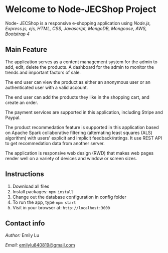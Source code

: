 # Welcome to Node-JECShop Project #

Node- JECShop is a responsive e-shopping application using *Node.js, Express.js,
ejs, HTML, CSS, Javascript, MongoDB, Mongoose, AWS, Bootstrap 4*

## Main Feature ##

The application serves as a content management system for the admin to add, edit, delete the products. A dashboard for the admin to monitor the trends and important factors of sale.

The end user can view the product as either an anonymous user or an authenticated user with a valid account.

The end user can add the products they like in the shopping cart, and create an order.

The payment services are supported in this application, including Stripe and Paypal.

The product recommedation feature is supported in this application based on Apache Spark collaborative filtering (alternating least squares (ALS) algorithm) with users' explicit and implicit feedback/ratings. It use REST API to get recommedation data from another server.

The application is responsive web design (RWD) that makes web pages render well on a variety of devices and window or screen sizes.


## Instructions ##
1. Download all files
2. Install packages: `npm install`
3. Change out the database configuration in config folder
4. To run the app, type `npm start`
6. Visit in your browser at: `http://localhost:3000`


## Contact info ##
*Author:* Emily Lu

*Email:* emilylu840819@gmail.com
